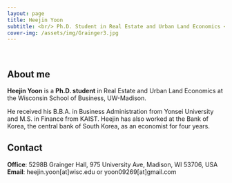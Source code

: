 ```yaml
---
layout: page
title: Heejin Yoon
subtitle: <br/> Ph.D. Student in Real Estate and Urban Land Economics <br/><br/> UW-Madison
cover-img: /assets/img/Grainger3.jpg
---
```


<br/>

## About me

**Heejin Yoon** is a **Ph.D. student** in Real Estate and Urban Land Economics at the Wisconsin School of Business, UW-Madison. 

He received his B.B.A. in Business Administration from Yonsei University and M.S. in Finance from KAIST. Heejin has also worked at the Bank of Korea, the central bank of South Korea, as an economist for four years.

## Contact

**Office**: 5298B Grainger Hall, 975 University Ave, Madison, WI 53706, USA <br/>
**Email**: heejin.yoon[at]wisc.edu or yoon09269[at]gmail.com
